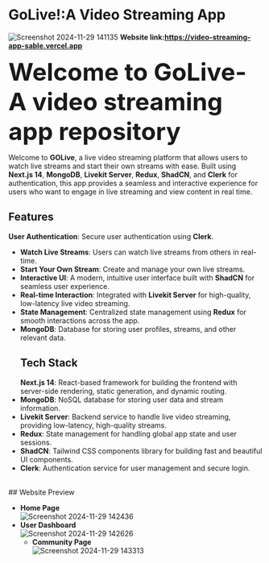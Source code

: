 # GoLive!:A Video Streaming App

![Screenshot 2024-11-29 141135](https://github.com/user-attachments/assets/5fd926e2-183f-47cd-8cd7-cada6c915600)
**Website link:https://video-streaming-app-sable.vercel.app**
<br>

<font size="10">**Welcome to GoLive-A video streaming app repository**</font>

Welcome to **GOLive**, a live video streaming platform that allows users to watch live streams and start their own streams with ease. Built using **Next.js 14**, **MongoDB**, **Livekit Server**, **Redux**, **ShadCN**, and **Clerk** for authentication, this app provides a seamless and interactive experience for users who want to engage in live streaming and view content in real time.
<br>
## Features
**User Authentication**: Secure user authentication using **Clerk**.
- **Watch Live Streams**: Users can watch live streams from others in real-time.
- **Start Your Own Stream**: Create and manage your own live streams.
- **Interactive UI**: A modern, intuitive user interface built with **ShadCN** for seamless user experience.
- **Real-time Interaction**: Integrated with **Livekit Server** for high-quality, low-latency live video streaming.
- **State Management**: Centralized state management using **Redux** for smooth interactions across the app.
- **MongoDB**: Database for storing user profiles, streams, and other relevant data.
  <br>
  ## Tech Stack
  **Next.js 14**: React-based framework for building the frontend with server-side rendering, static generation, and dynamic routing.
- **MongoDB**: NoSQL database for storing user data and stream information.
- **Livekit Server**: Backend service to handle live video streaming, providing low-latency, high-quality streams.
- **Redux**: State management for handling global app state and user sessions.
- **ShadCN**: Tailwind CSS components library for building fast and beautiful UI components.
- **Clerk**: Authentication service for user management and secure login.
<br>
## Website Preview

- **Home Page**
  <br>
  ![Screenshot 2024-11-29 142436](https://github.com/user-attachments/assets/ba7c964b-e0ba-443e-8a6f-72d5dcef46b1)
  <br>
- **User Dashboard**
  <br>
  ![Screenshot 2024-11-29 142626](https://github.com/user-attachments/assets/f8f34346-0a9e-4377-92e6-0111c1d97c42)
  <br>
  - **Community Page**
    <br>
    ![Screenshot 2024-11-29 143313](https://github.com/user-attachments/assets/2148c794-5a7e-4ca6-9030-421406f31cc8)
    <br>
    






